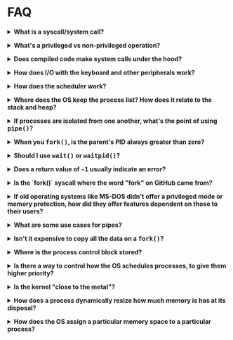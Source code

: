 # FAQ

<p><details><summary><b>What is a syscall/system call?</b></summary><p>

From a C programming perspective, you can think of a syscall as a function that
you call to get the OS to do something for you. It looks just like a regular
function, but the behavior is different.

This is not a syscall:

```c
double x = sqrt(2);
```

You don't need any special access to hardware to compute a square root, so that
just happens in _user space_ without involving the OS.

This _is_ a syscall:

```c
int fd = open("file.txt", O_CREAT|O_WRONLY);
```

Opening a file is something a regular user can't do (since they don't have
direct access to the hard disk). The `open()` syscall asks the OS to open the
file on the user's behalf. And the OS can agree or disagree to do that depending
on the user's authority level.

</p></details></p>

<!-- ===================================================================== -->

<p><details><summary><b>What's a privileged vs non-privileged operation?</b></summary><p>

Privileged operations need additional access to hardware or data that the user
is not normally allowed to access.

There are privileged instructions that a CPU won't execute unless in the proper
"supervisor" mode (sometimes called _ring-0_, or _system mode_ or _privileged
mode_).

An example might be accessing a file on a hard disk. A user cannot do this by
talking directly to the hardware. The user must request the OS do it on their
behalf using a syscall.

A non-privileged operation might be something like computing a square root. This
doesn't require any additional access to hardware, and the user program can do
this without asking the OS for anything.

Going between these modes is called a _context switch_. The state of the running
program is saved (so it can be restarted later), and then the OS kernel decides
what to do next. Sometimes it's executing a syscall on a process's behalf. Other
times it's scheduling an entirely different process to run.

```
        User mode           |          Privileged mode
        ---------           |          ---------------
compute square root         |
estimate pi                 |
open a file         <-------+------->    open syscall
compute pi/2                |
write to file       <-------+------->    write syscall
add 3 + 7                   |
```

</p></details></p>

<!-- ===================================================================== -->

<p><details><summary><b>Does compiled code make system calls under the hood?</b></summary><p>

Yes.

Here's an example of a function that runs partly in user space, but then makes a
syscall to complete the work:

```c
printf("%d\n", x);
```

The `printf()` library function does all the hard work of converting `x` into a
string that can be printed, but actually outputting to the screen is a
privileged operation.

So under the hood, `printf()` calls the `write()` syscall to actually perform
the final output.

</p></details></p>

<!-- ===================================================================== -->

<p><details><summary><b>How does I/O with the keyboard and other peripherals work?</b></summary><p>

From a programming standpoint, virtually all I/O in a Unix-like system takes
place through the `read()` and `write()` syscalls. These send and receive arrays
of bytes to and from open files.

One of the files that's open by default is called _standard input_. This is
normally attached to the keyboard.

```c
char buf[10];

read(0, buf, 10); // Read 10 bytes from stdin, file descriptor 0
```

Another is _standard output_, normally attached to the screen.

```c
write(1, "Hello, world!\n", 14); // print to stdout, file descriptor 1
```

In Unix, the `/dev` directory contains a number of special _device files_ that
correspond to physical devices on the system. The usual method of accessing them
involves `open()`ing the file, then interacting with it with `read()`,
`write()`, `ioctl()`, and `fcntl()`. Of course, your user needs permission to
open the device file to make this work.

</p></details></p>

<!-- ===================================================================== -->

<p><details><summary><b>How does the scheduler work?</b></summary><p>

The _scheduler_ is a component inside the OS that decides which process needs to
run next. Your CPU might only have 4 or 8 cores, so it can actually only do that
many things at once.

But a Unix system might have 200 processes running at the same time, and those
200 processes have to be juggled across the few cores a CPU has.

Imagine a room with 200 reporters and they all want to ask the President a
question. But only one can ask a question at a time. The President calls on one
of the reporters to ask a question, answers, then calls on the next one. How
does the President decide which reporter to call on next? That is the job of the
scheduler.

The scheduler looks at all 200 processes and decides which one to run next.

Now, _how_ it decides is up to whatever scheduler algorithm is implemented.
Imagine you were the President selecting which reporter to call on next. There
are a number of algorithms you could use. (Choose randomly, go in order, choose
the ones you personally like the most, etc.)

But a good scheduling algorithm should give CPU time to processes that the user
expects to see a snappy response from, and less time to "background" processes
that can be delayed a bit.

The [multilevel feedback
queue](https://en.wikipedia.org/wiki/Multilevel_feedback_queue) is a popular
scheduling algorithm.

</p></details></p>

<!-- ===================================================================== -->

<p><details><summary><b>Where does the OS keep the process list? How does it relate to the stack and heap?</b></summary><p>

From an individual process's perspective on a modern OS, the process thinks it
has all the memory on the entire system to itself. It's an illusion, though,
brought about by the magic of [virtual
memory](https://en.wikipedia.org/wiki/Virtual_memory). This is where the
individual processes's stacks and heaps are kept.

So if the process thinks it has all the RAM, where are the process list and
other OS internals kept?

The OS kernel has its own bit of dedicated memory allocated to it, and all the
internal data (process list, etc.) are kept there.

Regular user processes have zero access to this data, except via syscalls or
some other mechanism that the OS explicitly allows.

</p></details></p>

<!-- ===================================================================== -->

<p><details><summary><b>If processes are isolated from one another, what's the point of using <tt>pipe()</tt>?</b></summary><p>

If you set up the `pipe()` _before_ the `fork()`, then both parent and child
have access to the pipe's file descriptors and they remain connected.

They can then use the pipe to send messages back and forth.

(Pipes are part of a collection of Unix calls known collectively as
_interprocess communication_.)

If you mistakenly call `pipe()` _after_ `fork()`, then the parent and child will
have their on separate, disconnected pipes, and there'd be no point in it.

</p></details></p>

<!-- ===================================================================== -->

<p><details><summary><b>When you <tt>fork()</tt>, is the parent's PID always greater than zero?</b></summary><p>

Yes.

But technically, _all_ PIDs are greater than zero.

`fork()` returns `0` to the child process, but the child process's PID is
some other positive number.

The `0` returned by `fork()` is a _sentinel value_ that allows the program to
determine which process is the parent and which is the child.

Any process can call `getpid()` to find out its PID. It can also call
`getppid()` to get the parent process's PID.

(There is no `getchildpid()` call, though, since a parent might have multiple
child processes. The only way for a parent to know the PID of its children is to
remember them from the return value from `fork()`.)

</p></details></p>

<!-- ===================================================================== -->

<p><details><summary><b>Should I use <tt>wait()</tt> or <tt>waitpid()</tt>?</b></summary><p>

`waitpid()` is just like wait, except it gives you more options. With
`waitpid()`, you can wait for specific processes to exit, or for processes in a
process group. You can also specify if you want the `waitpid()` call to block or
not if there are no zombie children waiting to be reaped.

Example where the calls to `wait()` are identical to `waitpid()`:

```c
wait(NULL);
waitpid(-1, NULL, 0);
```

```c
int status;

wait(&status); // Get exit status from child zombie
waitpid(-1, &status, 0);
```

And here's an example of using `waitpid()` to wait for all children that might
have died, but then continuing to run if there are no zombies remaining.

```c
printf("Reaping zombies...\n");

// WNOHANG causes waitpid() to return 0 if
// there are no zombies remaining:

while (waitpid(-1, NULL, WNOHANG) > 0);

printf("Done reaping zombies.n");
```

Normally `wait()` and `waitpid()` will _block_ (sleep) until they have something
to do. But if you specify `WNOHANG` to `waitpid()`, it will return `0`
immediately if there are no child zombies to reap.

</p></details></p>

<!-- ===================================================================== -->

<p><details><summary><b>Does a return value of <tt>-1</tt> usually indicate an error?</b></summary><p>

It's common in general, and really common with syscalls.

The usual pattern to:

1. Make a syscall.
2. See if the return value is `-1`.
3. Use `perror()` to print an error, or check `errno` to decide what to do.

Example where we try to open a non-existent file for reading:

```c
#include <stdio.h>
#include <stdlib.h>
#include <fcntl.h>

int main(void)
{
    int fd = open("nosuchfile.txt", O_RDONLY);

    if (fd == -1) {
        perror("Error opening file");
        exit(1);
    }
}
```

Output from the above:

```shell
$ ./foo
Error opening file: No such file or directory
```

You can also check the exact value of the `errno` global variable (from
`<errno.h>`) to see what specific error occurred and act on it.

In this example, we try to write to (and maybe create) the `/etc/passwd` file.
Normal users don't have permission to do this. (**NOTE**: don't run this as
`root`!)

```c
#include <stdio.h>
#include <stdlib.h>
#include <fcntl.h>
#include <errno.h>

int main(void)
{
    int fd = open("/etc/passwd", O_CREAT|O_WRONLY);

    if (fd == -1) {
        switch errno {
            case EACCES:
                printf("You don't have permission to open this file.\n");
                break;
            case ENOENT:
                printf("No such file.\n");
                break;
            case ENOSPC:
                printf("Disk full.\n");
                break;
            default:
                perror("Error opening file");
                break;
        }
        exit(1);
    }
}
```

When a normal user runs this, they see:

```shell
$ ./foo
You don't have permission to open this file.
```

The values you can check for with `errno` are listed in the man page for the
syscall in question.

</p></details></p>

<!-- ===================================================================== -->

<p><details><summary><b>Is the `fork()` syscall where the word "fork" on GitHub came from?</b></summary><p>

Probably not.

GitHub needed a name for when you branched off someone else's repo.
Unfortunately for them, _branch_ already means something else to git. Seems
likely they just used fork as a similar word.

</p></details></p>

<!-- ===================================================================== -->

<p><details><summary><b>If old operating systems like MS-DOS didn't offer a privileged mode or memory protection, how did they offer features dependent on those to their users?</b></summary><p>

In a nutshell, they didn't.

You could write a program and run it in MS-DOS that could directly access
hardware, modify or overwrite the OS, or do all manner of bad things.

But those systems tended to be single-user (a family would just share with no
privacy) and it wasn't that big of a deal. Crash the system? You'd just reboot.

Rebooting happened a lot.

</p></details></p>

<!-- ===================================================================== -->

<p><details><summary><b>What are some use cases for pipes?</b></summary><p>

When you `fork()` a new process, it gets a copy of all the data. None of it is
shared. But there might be times you want to communicate between a child and
parent process.

If you set up a pipe ahead of the `fork()`, copies of that pipe's descriptors
get made for the child. But here's the magic: those descriptors still refer to
the underlying shared pipe as they do in the parent. They're still connected.

This means you can pass data across the pipe from one to the other.

Another use case is used by the shell when you run a command like this:

```shell
ls -l | wc -l
```

That pipes the output from the `ls` program to the input of `wc` (a word
counting program). The `pipe()` syscall is used to set up that communication
path between the two completely separate processes. (It also makes use of the
syscall `dup2()` to actually hook up the input and output to the pipe.)

```c
/**
 * Pipe example
 *
 * Runs the command: ls -la / | wc
 *
 * Try running the above command on the command line to see if the
 * output matches.
 */

#include <stdio.h>
#include <stdlib.h>
#include <unistd.h>
#include <errno.h>

int main(void)
{
    int fd[2];

    // Make the pipe for communication
    pipe(fd);

    // Fork a child process
    pid_t pid = fork();

    if (pid == -1) {
        perror("fork");
        exit(1);
    }

    if (pid == 0) {
        // Child process

        // Hook up standard input to the "read" end of the pipe
        dup2(fd[0], 0);

        // Close the "write" end of the pipe for the child.
        // Parent still has it open; child doesn't need it.
        close(fd[1]);

        // Run "wc"
        execlp("wc", "wc", NULL);

        // We only get here if exec() fails
        perror("exec wc");
        exit(1);
    } else {
        // Parent process

        // Hook up standard output to the "write" end of the pipe
        dup2(fd[1], 1);

        // Close the "read" end of the pipe for the parent.
        // Child still has it open; parent doesn't need it.
        close(fd[0]);

        // Run "ls -la /"
        execlp("ls", "ls", "-la", "/", NULL);

        // We only get here if exec() fails
        perror("exec ls");
        exit(1);
    }

    return 0;
}
```
</p></details></p>

<!-- ===================================================================== -->

<p><details><summary><b>Isn't it expensive to copy all the data on a <tt>fork()</tt>?</b></summary><p>

Seems like it would cost a lot to give the child a complete copy of all the
process data.

But modern operating systems implement something called [_copy on
write_](https://en.wikipedia.org/wiki/Copy-on-write) so that the data isn't
copied until the child process wants to modify it. _Then_ a copy is made.

If you're 100% certain that you're just going to call `exec()` right after
`fork()`, then there's no reason to copy anything at all. There's a historic
syscall called `vfork()` that you could use if you were _only_ going call
`exec()` after the fork.  On modern systems, `vfork()` might be marginally
faster for that use case, or it might work exactly the same way as `fork()`.

</p></details></p>

<!-- ===================================================================== -->

<p><details><summary><b>Where is the process control block stored?</b></summary><p>

That's somewhere deep in kernel memory. It's not something you can directly
access as a user. You have to use syscalls to ask the OS for information about
the process.

</p></details></p>

<!-- ===================================================================== -->

<p><details><summary><b>Is there a way to control how the OS schedules processes, to give them higher priority?</b></summary><p>

As a normal user, you can request the OS give your program _lower_ priority in
the scheduler with the `nice()` syscall.

```c
nice(10); // Be pretty nice to other processes on the system (lower priority)
```

```c
nice(20); // Be as nice as possible (lowest priority)
```

The default priority level is `0`.

If you're superuser (running as `root`), you can assign _negative nice_ levels
(AKA _mean_ levels).

```c
nice(-20); // Be as mean as possible to other processes (highest priority)
```

Particular systems might have other methods of manipulating scheduling, but
they're all going to involve making a request to the OS.

</p></details></p>

<!-- ===================================================================== -->

<p><details><summary><b>Is the kernel "close to the metal"?</b></summary><p>

Definitely. It's the arbiter of all access to all the hardware on the system.

Not only that, but the boot-up sequence of an OS is almost always written in
assembly language, as close to the metal as programmers typically go. (Although
as much of the OS as possible is written in a higher-level language because it's
so much easier.)

The expression _close to the metal_ is also used to refer to programming
languages. An example list with closer to the metal at the top would be,
roughly:

* Machine code
* Assembly language
* C
* C++, Rust
* Go, Swift
* JavaScript, Python, Perl
* TypeScript

</p></details></p>

<!-- ===================================================================== -->

<p><details><summary><b>How does a process dynamically resize how much memory is has at its disposal?</b></summary><p>

It asks the OS for more.

On Unix-like systems, this is done with the `brk()` or `sbrk()` syscall.

Normally, C developers don't call this. They call `malloc()` to get more memory,
and `malloc()` calls `brk()` if it needs to get more for this process from the
OS.

</p></details></p>

<!-- ===================================================================== -->

<p><details><summary><b>How does the OS assign a particular memory space to a particular process?</b></summary><p>

This is out of scope for the class, but is all about the crazy world of [virtual
memory](https://en.wikipedia.org/wiki/Virtual_memory). Read up on that if you
want all the gritty details.

</p></details></p>

<!--
TODO:
9)How do distributed systems work? 
-->

<!-- ===================================================================== -->

<!--
Template:

<p><details><summary><b></b></summary><p>
</p></details></p>

-->

